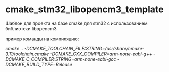 # cmake_stm32_libopencm3_template
Шаблон для проекта на базе cmake для stm32 с использованием библиотеки libopencm3

пример команды на компиляцию:

*cmake .. -DCMAKE_TOOLCHAIN_FILE:STRING=/usr/share/cmake-3.11/toolchain.cmake -DCMAKE_CXX_COMPILER=arm-none-eabi-g++ -DCMAKE_C_COMPILER:STRING=arm-none-eabi-gcc -DCMAKE_BUILD_TYPE=Release*

